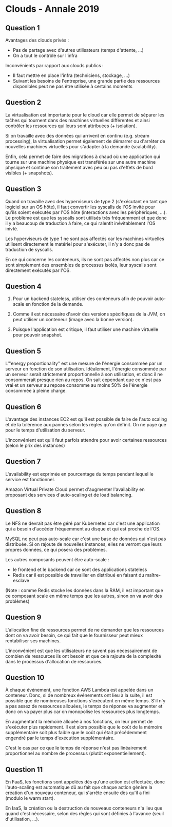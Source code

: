
# Clouds - Annale 2019

## Question 1

Avantages des clouds privés : 
 - Pas de partage avec d'autres utilisateurs (temps d'attente, ...)
 - On a tout le contrôle sur l'infra

Inconvénients par rapport aux clouds publics :
 - Il faut mettre en place l'infra (techniciens, stockage, ...)
 - Suivant les besoins de l'entreprise, une grande partie des ressources disponibles peut ne pas être utilisée à certains moments

## Question 2

La virtualisation est importante pour le cloud car elle permet de séparer les taĉhes qui tournent dans des machines virtuelles différentes et ainsi contrôler les ressources qui leurs sont attribuées (+ isolation). 

Si on travaille avec des données qui arrivent en continu (e.g. stream processing), la virtualisation permet également de démarrer ou d'arrêter de nouvelles machines virtuelles pour s'adapter à la demande (scalability). 

Enfin, cela permet de faire des migrations à chaud où une application qui tourne sur une machine physique est transférée sur une autre machine physique et continue son traitement avec peu ou pas d'effets de bord visibles (+ snapshots).

## Question 3

Quand on travaille avec des hyperviseurs de type 2 (s'exécutant en tant que logiciel sur un OS hôte), il faut convertir les syscalls de l'OS invité pour qu'ils soient exécutés par l'OS hôte (interactions avec les périphériques, ...). Le problème est que les syscalls sont utilisés très fréquemment et que donc il y a beaucoup de traduction à faire, ce qui ralentit inévitablement l'OS inivté. 

Les hyperviseurs de type 1 ne sont pas affectés car les machines virtuelles utilisent directement le matériel pour s'exécuter, il n'y a donc pas de traduction de syscalls.

En ce qui concerne les conteneurs, ils ne sont pas affectés non plus car ce sont simplement des ensembles de processus isolés, leur syscalls sont directement exécutés par l'OS.

## Question 4

1. Pour un backend stateless, utiliser des conteneurs afin de pouvoir auto-scale en fonction de la demande.

2. Comme il est nécessaire d'avoir des versions spécifiques de la JVM, on peut utiliser un conteneur (image avec la bonne version).

3. Puisque l'application est critique, il faut utiliser une machine virtuelle pour pouvoir snapshot.

## Question 5

L'"energy proportionality" est une mesure de l'énergie consommée par un serveur en fonction de son utilisation. Idéalement, l'énergie consommée par un serveur serait strictement proportionnelle à son utilisation, et donc il ne consommerait presque rien au repos. On sait cependant que ce n'est pas vrai et un serveur au repose consomme au moins 50% de l'énergie consommée à pleine charge.

## Question 6

L'avantage des instances EC2 est qu'il est possible de faire de l'auto scaling et de la tolérence aux pannes selon les règles qu'on définit. On ne paye que pour le temps d'utilisation du serveur.

L'inconvénient est qu'il faut parfois attendre pour avoir certaines ressources (selon le prix des instances)

## Question 7

L'availability est exprimée en pourcentage du temps pendant lequel le service est fonctionnel.

Amazon Virtual Private Cloud permet d'augmenter l'availability en proposant des services d'auto-scaling et de load balancing.

## Question 8

Le NFS ne devrait pas être géré par Kubernetes car c'est une application qui a besoin d'accéder fréquemment au disque et qui est proche de l'OS.

MySQL ne peut pas auto-scale car c'est une base de données qui n'est pas distribuée. Si on rajoute de nouvelles instances, elles ne verront que leurs propres données, ce qui posera des problèmes.

Les autres composants peuvent être auto-scale :
 - le frontend et le backend car ce sont des applications stateless
 - Redis car il est possible de travailler en distribué en faisant du maître-esclave

(Note : comme Redis stocke les données dans la RAM, il est important que ce composant scale en même temps que les autres, sinon on va avoir des problèmes)

## Question 9

L'allocation fine de ressources permet de ne demander que les ressources dont on va avoir besoin, ce qui fait que le fournisseur peut mieux rentabiliser ses machines.

L'inconvénient est que les utilisateurs ne savent pas nécessairement de combien de ressources ils ont besoin et que cela rajoute de la complexité dans le processus d'allocation de ressources.

## Question 10

À chaque événement, une fonction AWS Lambda est appelée dans un conteneur. Donc, si de nombreux événements ont lieu à la suite, il est possible que de nombreuses fonctions s'exécutent en même temps. S'il n'y a pas assez de ressources allouées, le temps de réponse va augmenter et donc on va payer plus car on monopolise les ressources plus longtemps. 

En augmentant la mémoire allouée à nos fonctions, on leur permet de s'exécuter plus rapidement. Il est alors possible que le coût de la mémoire supplémentaire soit plus faible que le coût qui était précédemment engendré par le temps d'exécution supplémentaire.

C'est le cas par ce que le temps de réponse n'est pas linéairement proportionnel au nombre de processus (plutôt exponentiellement).

## Question 11

En FaaS, les fonctions sont appelées dès qu'une action est effectuée, donc l'auto-scaling est automatique dû au fait que chaque action génère la création d'un nouveau conteneur, qui s'arrête ensuite dès qu'il a fini (modulo le warm start).

En IaaS, la création ou la destruction de nouveaux conteneurs n'a lieu que quand c'est nécessaire, selon des règles qui sont définies à l'avance (seuil d'utilisation, ...).

